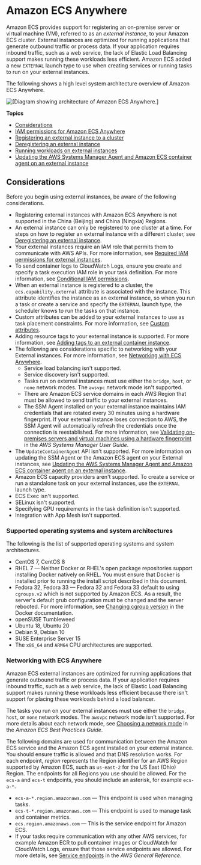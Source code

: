 # Amazon ECS Anywhere<a name="ecs-anywhere"></a>

Amazon ECS provides support for registering an on\-premise server or virtual machine \(VM\), referred to as an *external instance*, to your Amazon ECS cluster\. External instances are optimized for running applications that generate outbound traffic or process data\. If your application requires inbound traffic, such as a web service, the lack of Elastic Load Balancing support makes running these workloads less efficient\. Amazon ECS added a new `EXTERNAL` launch type to use when creating services or running tasks to run on your external instances\.

The following shows a high level system architecture overview of Amazon ECS Anywhere\.

![\[Diagram showing architecture of Amazon ECS Anywhere.\]](http://docs.aws.amazon.com/AmazonECS/latest/developerguide/images/overview-ecsanywhere.png)

**Topics**
+ [Considerations](#ecs-anywhere-considerations)
+ [IAM permissions for Amazon ECS Anywhere](ecs-anywhere-iam.md)
+ [Registering an external instance to a cluster](ecs-anywhere-registration.md)
+ [Deregistering an external instance](ecs-anywhere-deregistration.md)
+ [Running workloads on external instances](ecs-anywhere-runtask.md)
+ [Updating the AWS Systems Manager Agent and Amazon ECS container agent on an external instance](ecs-anywhere-updates.md)

## Considerations<a name="ecs-anywhere-considerations"></a>

Before you begin using external instances, be aware of the following considerations\.
+ Registering external instances with Amazon ECS Anywhere is not supported in the China \(Beijing\) and China \(Ningxia\) Regions\.
+ An external instance can only be registered to one cluster at a time\. For steps on how to register an external instance with a different cluster, see [Deregistering an external instance](ecs-anywhere-deregistration.md)\.
+ Your external instances require an IAM role that permits them to communicate with AWS APIs\. For more information, see [Required IAM permissions for external instances](ecs-anywhere-iam.md#ecs-anywhere-iam-required)\.
+ To send container logs to CloudWatch Logs, ensure you create and specify a task execution IAM role in your task definition\. For more information, see [Conditional IAM permissions](ecs-anywhere-iam.md#ecs-anywhere-iam-conditional)\.
+ When an external instance is registered to a cluster, the `ecs.capability.external` attribute is associated with the instance\. This attribute identifies the instance as an external instance, so when you run a task or create a service and specify the `EXTERNAL` launch type, the scheduler knows to run the tasks on that instance\.
+ Custom attributes can be added to your external instances to use as task placement constraints\. For more information, see [Custom attributes](task-placement-constraints.md#ecs-custom-attributes)\.
+ Adding resource tags to your external instance is supported\. For more information, see [Adding tags to an external container instance](ecs-using-tags.md#instance-details-tags-external)\.
+ The following are considerations specific to networking with your External instances\. For more information, see [Networking with ECS Anywhere](#ecs-anywhere-networking)\.
  + Service load balancing isn't supported\.
  + Service discovery isn't supported\.
  + Tasks run on external instances must use either the `bridge`, `host`, or `none` network modes\. The `awsvpc` network mode isn't supported\.
  + There are Amazon ECS service domains in each AWS Region that must be allowed to send traffic to your external instances\.
  + The SSM Agent installed on your external instance maintains IAM credentials that are rotated every 30 minutes using a hardware fingerprint\. If your external instance loses connection to AWS, the SSM Agent will automatically refresh the credentials once the connection is reestablished\. For more information, see [Validating on\-premises servers and virtual machines using a hardware fingerprint](https://docs.aws.amazon.com/systems-manager/latest/userguide/ssm-agent-technical-details.html#fingerprint-validation) in the *AWS Systems Manager User Guide*\.
+ The `UpdateContainerAgent` API isn't supported\. For more information on updating the SSM Agent or the Amazon ECS agent on your External instances, see [Updating the AWS Systems Manager Agent and Amazon ECS container agent on an external instance](ecs-anywhere-updates.md)\.
+ Amazon ECS capacity providers aren't supported\. To create a service or run a standalone task on your external instances, use the `EXTERNAL` launch type\.
+ ECS Exec isn't supported\.
+ SELinux isn't supported\.
+ Specifying GPU requirements in the task definition isn't supported\.
+ Integration with App Mesh isn't supported\.

### Supported operating systems and system architectures<a name="ecs-anywhere-supported-os"></a>

The following is the list of supported operating systems and system architectures\.
+ CentOS 7, CentOS 8
+ RHEL 7 — Neither Docker or RHEL's open package repositories support installing Docker natively on RHEL\. You must ensure that Docker is installed prior to running the install script described in this document\.
+ Fedora 32, Fedora 33 — Fedora 32 and Fedora 33 default to using `cgroups.v2` which is not supported by Amazon ECS\. As a result, the server's default grub configuration must be changed and the server rebooted\. For more information, see [Changing cgroup version](https://docs.docker.com/config/containers/runmetrics/#changing-cgroup-version) in the Docker documentation\.
+ openSUSE Tumbleweed
+ Ubuntu 18, Ubuntu 20
+ Debian 9, Debian 10
+ SUSE Enterprise Server 15
+ The `x86_64` and `ARM64` CPU architectures are supported\.

### Networking with ECS Anywhere<a name="ecs-anywhere-networking"></a>

Amazon ECS external instances are optimized for running applications that generate outbound traffic or process data\. If your application requires inbound traffic, such as a web service, the lack of Elastic Load Balancing support makes running these workloads less efficient because there isn't support for placing these workloads behind a load balancer\.

The tasks you run on your external instances must use either the `bridge`, `host`, or `none` network modes\. The `awsvpc` network mode isn't supported\. For more details about each network mode, see [Choosing a network mode](https://docs.aws.amazon.com/AmazonECS/latest/bestpracticesguide/networking-networkmode.html) in the *Amazon ECS Best Practices Guide*\.

The following domains are used for communication between the Amazon ECS service and the Amazon ECS agent installed on your external instance\. You should ensure traffic is allowed and that DNS resolution works\. For each endpoint, *region* represents the Region identifier for an AWS Region supported by Amazon ECS, such as `us-east-2` for the US East \(Ohio\) Region\. The endpoints for all Regions you use should be allowed\. For the `ecs-a` and `ecs-t` endpoints, you should include an asterisk, for example `ecs-a-*`\.
+ `ecs-a-*.region.amazonaws.com` — This endpoint is used when managing tasks\.
+ `ecs-t-*.region.amazonaws.com` — This endpoint is used to manage task and container metrics\.
+ `ecs.region.amazonaws.com` — This is the service endpoint for Amazon ECS\.
+ If your tasks require communication with any other AWS services, for example Amazon ECR to pull container images or CloudWatch for CloudWatch Logs, ensure that those service endpoints are allowed\. For more details, see [Service endpoints](https://docs.aws.amazon.com/general/latest/gr/aws-service-information.html) in the *AWS General Reference*\.